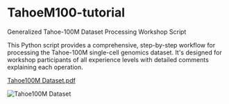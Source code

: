# TahoeM100-tutorial
Generalized Tahoe-100M Dataset Processing Workshop Script

This Python script provides a comprehensive, step-by-step workflow for processing the Tahoe-100M single-cell genomics dataset. It's designed for workshop participants of all experience levels with detailed comments explaining each operation.

[Tahoe100M Dataset.pdf](https://github.com/user-attachments/files/20027882/Tahoe100M.Dataset.pdf)

![Tahoe100M Dataset](https://github.com/user-attachments/assets/c950200d-f376-4ddc-b272-670bdcdc16f1)
